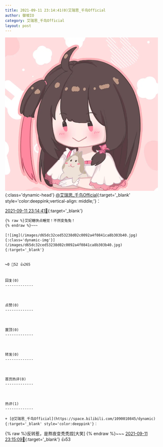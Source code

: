 ```yaml
---
title: 2021-09-11 23:14:41(0)艾瑞思_千鸟Official
author: 御坂IO
category: 艾瑞思_千鸟Official
layout: post
---
```


![img](/images/7e08840c56f251de28bdf766b647bd5fe9a5d50a.jpg){:class='dynamic-head'}
[@艾瑞思_千鸟Official](https://space.bilibili.com/1090010845/dynamic){:target='_blank' style='color:deeppink;vertical-align: middle;'}：

[2021-09-11 23:14:41🔗](https://t.bilibili.com/569232979482006836){:target='_blank'}

~~~
{% raw %}艾妃糖快点睡觉！不然变兔兔！
{% endraw %}~~~

[![img](/images/d65dc32ced53238d02c0092a4f0841ca8b303b40.jpg){:class='dynamic-img'}](/images/d65dc32ced53238d02c0092a4f0841ca8b303b40.jpg){:target='_blank'}


↪️0 💬52 👍265


回复(0)
-------------



点赞(0)
-------------



置顶(0)
-------------



转发(0)
-------------



首页热评(0)
-------------



热评(1)
-------------

+ [@艾瑞思_千鸟Official](https://space.bilibili.com/1090010845/dynamic){:target='_blank' style='color:deeppink'}：
~~~
{% raw %}反转惹，是熬夜变秃秃捏[大笑]
{% endraw %}~~~
[2021-09-11 23:15:09🔗](https://t.bilibili.com/569232979482006836#reply5380188972){:target='_blank'} 👍53


